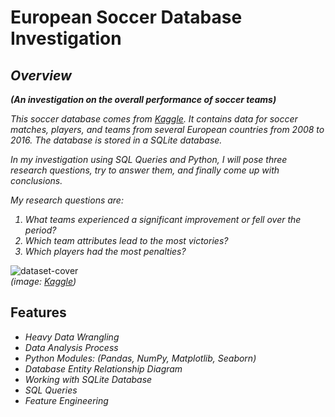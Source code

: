 # European Soccer Database Investigation
## <i>Overview</i>
<i><b>(An investigation on the overall performance of soccer teams)</b></i><br>

<i>This soccer database comes from [Kaggle](https://www.kaggle.com/datasets/hugomathien/soccer). It contains data for soccer matches, players, and teams from several European countries from 2008 to 2016. The database is stored in a SQLite database.

In my investigation using SQL Queries and Python, I will pose three research questions, try to answer them, and finally come up with conclusions. 

My research questions are:
1. What teams experienced a significant improvement or fell over the period?
2. Which team attributes lead to the most victories?
3. Which players had the most penalties?
</i>

![dataset-cover](https://github.com/HaCkeMati314n/european-soccer-database-investigation/assets/94754426/0705aca5-1911-4bde-8f34-4440beac184d)
<br>
<i>(image: [Kaggle](https://www.kaggle.com/datasets/hugomathien/soccer))</i>
<br>

## Features
<i>
  
* Heavy Data Wrangling
* Data Analysis Process
* Python Modules: (Pandas, NumPy, Matplotlib, Seaborn)
* Database Entity Relationship Diagram
* Working with SQLite Database
* SQL Queries
* Feature Engineering
</i>
